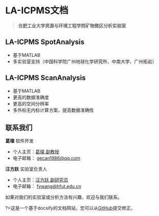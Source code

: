 # LA-ICPMS文档

> **合肥工业大学资源与环境工程学院矿物微区分析实验室**

## LA-ICPMS SpotAnalysis

- 基于MATLAB
- 多实验室支持（中国科学院广州地球化学研究所、中南大学、广州拓岩）

## LA-ICPMS ScanAnalysis

- 基于MATLAB
- 更高的数据准确度
- 更高的空间分辨率
- 多外标无内标计算方案，提高数据准确性

## 联系我们

**葛璨** 软件开发
- 个人主页：[葛璨 副教授](http://geoscience.hfut.edu.cn/2021/0408/c11047a253392/page.htm) 
- 电子邮箱： gecan1986@qq.com

**汪方跃** 实验室负责人
- 个人主页：[汪方跃 副研究员](http://geoscience.hfut.edu.cn/2022/0511/c11047a277949/page.htm)
- 电子邮箱： fywang@hfut.edu.cn

如果对我们的实验室或分析方法有兴趣，欢迎与我们联系。

?>这是一个基于docsify的文档网站，您可以从[GitHub](https://github.com/luminouskk/LA_Docs)提交修正。
